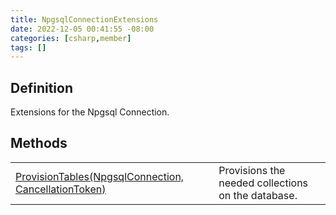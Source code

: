 ```yaml
---
title: NpgsqlConnectionExtensions
date: 2022-12-05 00:41:55 -08:00
categories: [csharp,member]
tags: []
---
```


## Definition

Extensions for the Npgsql Connection.

## Methods
<table><tr><td><!--/posts/csharp.member.entitydb.npgsql.extensions.npgsqlconnectionextensions.provisiontables/--><a href='#'>ProvisionTables(NpgsqlConnection, CancellationToken)</a></td><td>
Provisions the needed collections on the database.
</td></tr></table>
